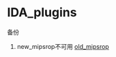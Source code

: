 # IDA_plugins
备份
1. new_mipsrop不可用
[old_mipsrop](https://github.com/p1Kk/IDA_plugins/blob/main/mipsrop.py)
